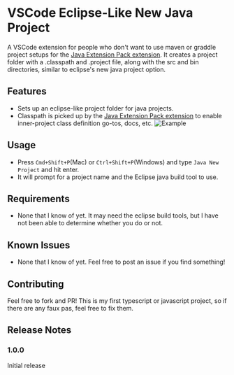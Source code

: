 # VSCode Eclipse-Like New Java Project

A VSCode extension for people who don't want to use maven or graddle project setups for the [Java Extension Pack extension](https://marketplace.visualstudio.com/items?itemName=vscjava.vscode-java-pack). It creates a project folder with a .classpath and .project file, along with the src and bin directories, similar to eclipse's new java project option.

## Features

* Sets up an eclipse-like project folder for java projects.
* Classpath is picked up by the [Java Extension Pack extension](https://marketplace.visualstudio.com/items?itemName=vscjava.vscode-java-pack) to enable inner-project class definition go-tos, docs, etc.
![Example](https://media.giphy.com/media/SKdBaI1lUxzMSwaEGl/giphy.gif)

## Usage

* Press `Cmd+Shift+P`(Mac) or `Ctrl+Shift+P`(Windows) and type `Java New Project` and hit enter.
* It will prompt for a project name and the Eclipse java build tool to use.

## Requirements

* None that I know of yet. It may need the eclipse build tools, but I have not been able to determine whether you do or not.

## Known Issues

* None that I know of yet. Feel free to post an issue if you find something!

## Contributing
Feel free to fork and PR! This is my first typescript or javascript project, so if there are any faux pas, feel free to fix them.

## Release Notes

### 1.0.0

Initial release 
